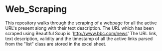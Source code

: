# Web_Scraping
This repository walks through the scraping of a webpage for all the active URL's present along with their text description.
The URL which has been scraped using Beautiful Soup is 'http://www.bbc.com/news' The URL link, text description, validity and the timestamp of all the active links parsed from the "list" class are stored in the excel sheet.
